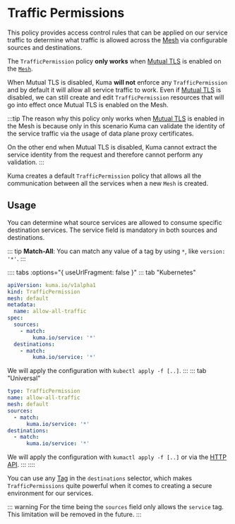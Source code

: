 # Traffic Permissions

This policy provides access control rules that can be applied on our service traffic to determine what traffic is allowed across the [Mesh](../mesh) via configurable sources and destinations.

The `TrafficPermission` policy **only works** when [Mutual TLS](../mutual-tls) is enabled on the [`Mesh`](../mesh). 

When Mutual TLS is disabled, Kuma **will not** enforce any `TrafficPermission` and by default it will allow all service traffic to work. Even if [Mutual TLS](../mutual-tls) is disabled, we can still create and edit `TrafficPermission` resources that will go into effect once Mutual TLS is enabled on the Mesh.

:::tip
The reason why this policy only works when [Mutual TLS](../mutual-tls) is enabled in the Mesh is because only in this scenario Kuma can validate the identity of the service traffic via the usage of data plane proxy certificates. 

On the other end when Mutual TLS is disabled, Kuma cannot extract the service identity from the request and therefore cannot perform any validation.
:::

Kuma creates a default `TrafficPermission` policy that allows all the communication between all the services when a new `Mesh` is created.

## Usage

You can determine what source services are allowed to consume specific destination services. The service field is mandatory in both sources and destinations.

::: tip
**Match-All**: You can match any value of a tag by using `*`, like `version: '*'`.
:::

:::: tabs :options="{ useUrlFragment: false }"
::: tab "Kubernetes"
```yaml
apiVersion: kuma.io/v1alpha1
kind: TrafficPermission
mesh: default
metadata:
  name: allow-all-traffic
spec:
  sources:
    - match:
        kuma.io/service: '*'
  destinations:
    - match:
        kuma.io/service: '*'
```
We will apply the configuration with `kubectl apply -f [..]`.
:::
::: tab "Universal"
```yaml
type: TrafficPermission
name: allow-all-traffic
mesh: default
sources:
  - match:
      kuma.io/service: '*'
destinations:
  - match:
      kuma.io/service: '*'
```
We will apply the configuration with `kumactl apply -f [..]` or via the [HTTP API](/docs/1.0.3/documentation/http-api).
:::
::::

You can use any [Tag](/docs/1.0.3/documentation/dps-and-data-model/#tags) in the `destinations` selector, which makes `TrafficPermissions` quite powerful when it comes to creating a secure environment for our services.

::: warning
For the time being the `sources` field only allows the `service` tag. This limitation will be removed in the future.
:::
